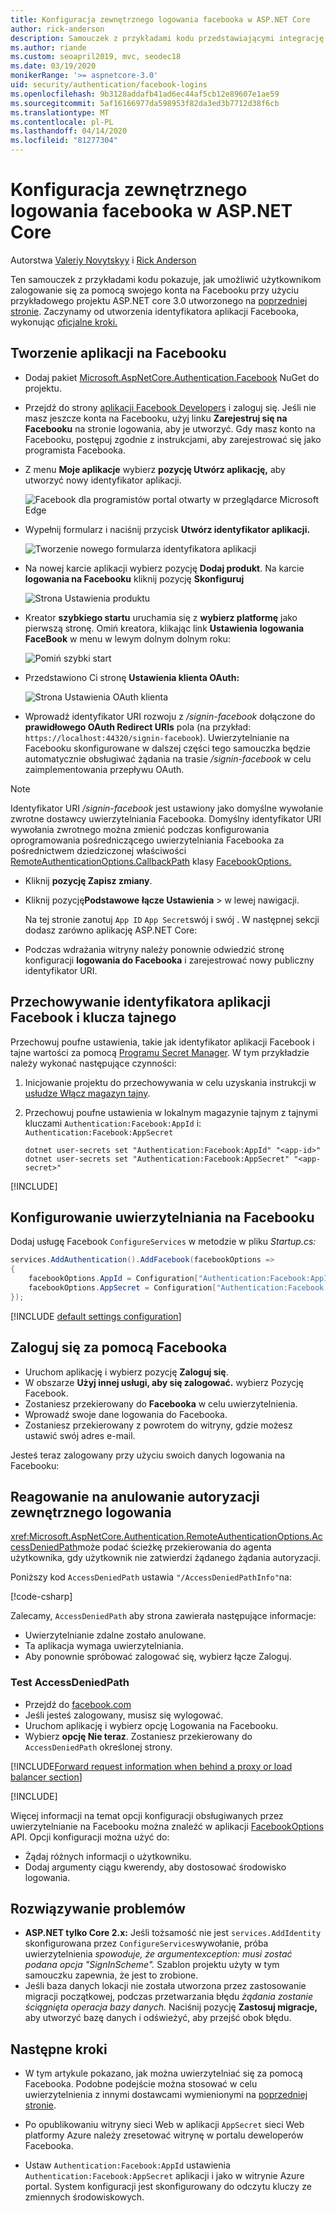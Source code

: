 ```yaml
---
title: Konfiguracja zewnętrznego logowania facebooka w ASP.NET Core
author: rick-anderson
description: Samouczek z przykładami kodu przedstawiającymi integrację uwierzytelniania użytkowników konta na Facebooku z istniejącą aplikacją ASP.NET Core.
ms.author: riande
ms.custom: seoapril2019, mvc, seodec18
ms.date: 03/19/2020
monikerRange: '>= aspnetcore-3.0'
uid: security/authentication/facebook-logins
ms.openlocfilehash: 9b3128addafb41ad6ec44af5cb12e89607e1ae59
ms.sourcegitcommit: 5af16166977da598953f82da3ed3b7712d38f6cb
ms.translationtype: MT
ms.contentlocale: pl-PL
ms.lasthandoff: 04/14/2020
ms.locfileid: "81277304"
---
```

# <a name="facebook-external-login-setup-in-aspnet-core"></a>Konfiguracja zewnętrznego logowania facebooka w ASP.NET Core

Autorstwa [Valeriy Novytskyy](https://github.com/01binary) i [Rick Anderson](https://twitter.com/RickAndMSFT)

<!-- per @rick-anderson and scott addie, don't update images. Remove images and point the customer to the FB set up page. FB needs to maintain  instructions to get key and secret.
-->

Ten samouczek z przykładami kodu pokazuje, jak umożliwić użytkownikom zalogowanie się za pomocą swojego konta na Facebooku przy użyciu przykładowego projektu ASP.NET core 3.0 utworzonego na [poprzedniej stronie](xref:security/authentication/social/index). Zaczynamy od utworzenia identyfikatora aplikacji Facebooka, wykonując [oficjalne kroki.](https://developers.facebook.com)

## <a name="create-the-app-in-facebook"></a>Tworzenie aplikacji na Facebooku

* Dodaj pakiet [Microsoft.AspNetCore.Authentication.Facebook](https://www.nuget.org/packages/Microsoft.AspNetCore.Authentication.Facebook) NuGet do projektu.

* Przejdź do strony [aplikacji Facebook Developers](https://developers.facebook.com/apps/) i zaloguj się. Jeśli nie masz jeszcze konta na Facebooku, użyj linku **Zarejestruj się na Facebooku** na stronie logowania, aby je utworzyć.  Gdy masz konto na Facebooku, postępuj zgodnie z instrukcjami, aby zarejestrować się jako programista Facebooka.

* Z menu **Moje aplikacje** wybierz **pozycję Utwórz aplikację,** aby utworzyć nowy identyfikator aplikacji.

   ![Facebook dla programistów portal otwarty w przeglądarce Microsoft Edge](index/_static/FBMyApps.png)

* Wypełnij formularz i naciśnij przycisk **Utwórz identyfikator aplikacji.**

  ![Tworzenie nowego formularza identyfikatora aplikacji](index/_static/FBNewAppId.png)

* Na nowej karcie aplikacji wybierz pozycję **Dodaj produkt**.  Na karcie **logowania na Facebooku** kliknij pozycję **Skonfiguruj** 

  ![Strona Ustawienia produktu](index/_static/FBProductSetup.png)

* Kreator **szybkiego startu** uruchamia się z **wybierz platformę** jako pierwszą stronę. Omiń kreatora, klikając link **Ustawienia** **logowania FaceBook** w menu w lewym dolnym dolnym roku:

  ![Pomiń szybki start](index/_static/FBSkipQuickStart.png)

* Przedstawiono Ci stronę **Ustawienia klienta OAuth:**

  ![Strona Ustawienia OAuth klienta](index/_static/FBOAuthSetup.png)

* Wprowadź identyfikator URI rozwoju z */signin-facebook* dołączone do **prawidłowego OAuth Redirect URIs** pola (na przykład: `https://localhost:44320/signin-facebook`). Uwierzytelnianie na Facebooku skonfigurowane w dalszej części tego samouczka będzie automatycznie obsługiwać żądania na trasie */signin-facebook* w celu zaimplementowania przepływu OAuth.

> [!NOTE]
> Identyfikator URI */signin-facebook* jest ustawiony jako domyślne wywołanie zwrotne dostawcy uwierzytelniania Facebooka. Domyślny identyfikator URI wywołania zwrotnego można zmienić podczas konfigurowania oprogramowania pośredniczącego uwierzytelniania Facebooka za pośrednictwem dziedziczonej właściwości [RemoteAuthenticationOptions.CallbackPath](/dotnet/api/microsoft.aspnetcore.authentication.remoteauthenticationoptions.callbackpath) klasy [FacebookOptions.](/dotnet/api/microsoft.aspnetcore.authentication.facebook.facebookoptions)

* Kliknij **pozycję Zapisz zmiany**.

* Kliknij pozycję**Podstawowe** **łącze Ustawienia** > w lewej nawigacji.

  Na tej stronie zanotuj `App ID` `App Secret`swój i swój . W następnej sekcji dodasz zarówno aplikację ASP.NET Core:

* Podczas wdrażania witryny należy ponownie odwiedzić stronę konfiguracji **logowania do Facebooka** i zarejestrować nowy publiczny identyfikator URI.

## <a name="store-the-facebook-app-id-and-secret"></a>Przechowywanie identyfikatora aplikacji Facebook i klucza tajnego

Przechowuj poufne ustawienia, takie jak identyfikator aplikacji Facebook i tajne wartości za pomocą [Programu Secret Manager](xref:security/app-secrets). W tym przykładzie należy wykonać następujące czynności:

1. Inicjowanie projektu do przechowywania w celu uzyskania instrukcji w [usłudze Włącz magazyn tajny](xref:security/app-secrets#enable-secret-storage).
1. Przechowuj poufne ustawienia w lokalnym magazynie tajnym z tajnymi kluczami `Authentication:Facebook:AppId` i: `Authentication:Facebook:AppSecret`

    ```dotnetcli
    dotnet user-secrets set "Authentication:Facebook:AppId" "<app-id>"
    dotnet user-secrets set "Authentication:Facebook:AppSecret" "<app-secret>"
    ```

[!INCLUDE[](~/includes/environmentVarableColon.md)]

## <a name="configure-facebook-authentication"></a>Konfigurowanie uwierzytelniania na Facebooku

Dodaj usługę Facebook `ConfigureServices` w metodzie w pliku *Startup.cs:*

```csharp
services.AddAuthentication().AddFacebook(facebookOptions =>
{
    facebookOptions.AppId = Configuration["Authentication:Facebook:AppId"];
    facebookOptions.AppSecret = Configuration["Authentication:Facebook:AppSecret"];
});
```

[!INCLUDE [default settings configuration](includes/default-settings.md)]

## <a name="sign-in-with-facebook"></a>Zaloguj się za pomocą Facebooka

* Uruchom aplikację i wybierz pozycję **Zaloguj się**. 
* W obszarze **Użyj innej usługi, aby się zalogować.** wybierz Pozycję Facebook.
* Zostaniesz przekierowany do **Facebooka** w celu uwierzytelnienia.
* Wprowadź swoje dane logowania do Facebooka.
* Zostaniesz przekierowany z powrotem do witryny, gdzie możesz ustawić swój adres e-mail.

Jesteś teraz zalogowany przy użyciu swoich danych logowania na Facebooku:

<a name="react"></a>

## <a name="react-to-cancel-authorize-external-sign-in"></a>Reagowanie na anulowanie autoryzacji zewnętrznego logowania

<xref:Microsoft.AspNetCore.Authentication.RemoteAuthenticationOptions.AccessDeniedPath>może podać ścieżkę przekierowania do agenta użytkownika, gdy użytkownik nie zatwierdzi żądanego żądania autoryzacji.

Poniższy kod `AccessDeniedPath` ustawia `"/AccessDeniedPathInfo"`na:

[!code-csharp[](~/security/authentication/social/social-code/StartupAccessDeniedPath.cs?name=snippetFB)]

Zalecamy, `AccessDeniedPath` aby strona zawierała następujące informacje:

*  Uwierzytelnianie zdalne zostało anulowane.
* Ta aplikacja wymaga uwierzytelniania.
* Aby ponownie spróbować zalogować się, wybierz łącze Zaloguj.

### <a name="test-accessdeniedpath"></a>Test AccessDeniedPath

* Przejdź do [facebook.com](https://www.facebook.com/)
* Jeśli jesteś zalogowany, musisz się wylogować.
* Uruchom aplikację i wybierz opcję Logowania na Facebooku.
* Wybierz **opcję Nie teraz**. Zostaniesz przekierowany do `AccessDeniedPath` określonej strony.

<!-- End of React  -->
[!INCLUDE[Forward request information when behind a proxy or load balancer section](includes/forwarded-headers-middleware.md)]

[!INCLUDE[](includes/chain-auth-providers.md)]

Więcej informacji na temat opcji konfiguracji obsługiwanych przez uwierzytelnianie na Facebooku można znaleźć w aplikacji [FacebookOptions](/dotnet/api/microsoft.aspnetcore.builder.facebookoptions) API. Opcji konfiguracji można użyć do:

* Żądaj różnych informacji o użytkowniku.
* Dodaj argumenty ciągu kwerendy, aby dostosować środowisko logowania.

## <a name="troubleshooting"></a>Rozwiązywanie problemów

* **ASP.NET tylko Core 2.x:** Jeśli tożsamość nie jest `services.AddIdentity` skonfigurowana przez `ConfigureServices`wywołanie, próba uwierzytelnienia *spowoduje, że argumentexception: musi zostać podana opcja "SignInScheme".* Szablon projektu użyty w tym samouczku zapewnia, że jest to zrobione.
* Jeśli baza danych lokacji nie została utworzona przez zastosowanie migracji początkowej, podczas przetwarzania błędu *żądania zostanie ściągnięta operacja bazy danych.* Naciśnij pozycję **Zastosuj migracje,** aby utworzyć bazę danych i odświeżyć, aby przejść obok błędu.

## <a name="next-steps"></a>Następne kroki

* W tym artykule pokazano, jak można uwierzytelniać się za pomocą Facebooka. Podobne podejście można stosować w celu uwierzytelnienia z innymi dostawcami wymienionymi na [poprzedniej stronie](xref:security/authentication/social/index).

* Po opublikowaniu witryny sieci Web w aplikacji `AppSecret` sieci Web platformy Azure należy zresetować witrynę w portalu deweloperów Facebooka.

* Ustaw `Authentication:Facebook:AppId` ustawienia `Authentication:Facebook:AppSecret` aplikacji i jako w witrynie Azure portal. System konfiguracji jest skonfigurowany do odczytu kluczy ze zmiennych środowiskowych.
